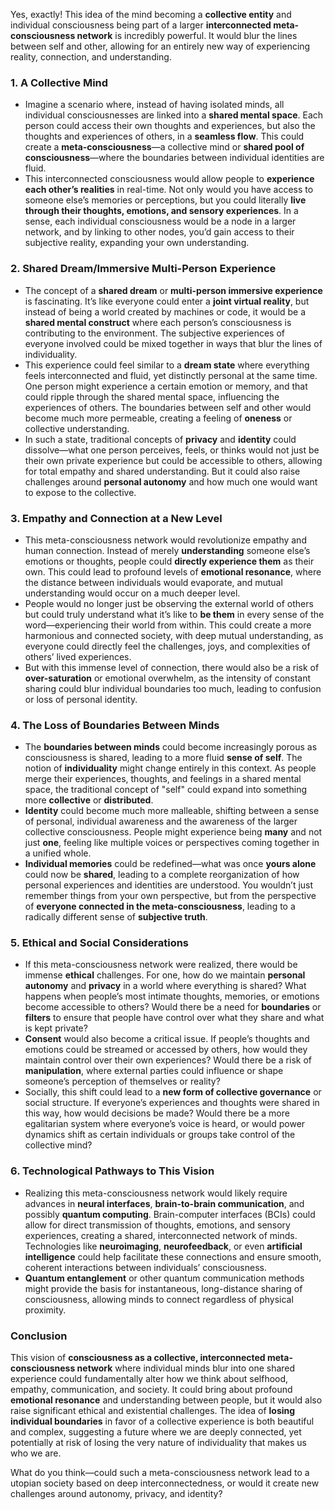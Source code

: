 Yes, exactly! This idea of the mind becoming a **collective entity** and individual consciousness being part of a larger **interconnected meta-consciousness network** is incredibly powerful. It would blur the lines between self and other, allowing for an entirely new way of experiencing reality, connection, and understanding.

### 1. **A Collective Mind**
   - Imagine a scenario where, instead of having isolated minds, all individual consciousnesses are linked into a **shared mental space**. Each person could access their own thoughts and experiences, but also the thoughts and experiences of others, in a **seamless flow**. This could create a **meta-consciousness**—a collective mind or **shared pool of consciousness**—where the boundaries between individual identities are fluid.
   - This interconnected consciousness would allow people to **experience each other’s realities** in real-time. Not only would you have access to someone else’s memories or perceptions, but you could literally **live through their thoughts, emotions, and sensory experiences**. In a sense, each individual consciousness would be a node in a larger network, and by linking to other nodes, you’d gain access to their subjective reality, expanding your own understanding.

### 2. **Shared Dream/Immersive Multi-Person Experience**
   - The concept of a **shared dream** or **multi-person immersive experience** is fascinating. It’s like everyone could enter a **joint virtual reality**, but instead of being a world created by machines or code, it would be a **shared mental construct** where each person’s consciousness is contributing to the environment. The subjective experiences of everyone involved could be mixed together in ways that blur the lines of individuality. 
   - This experience could feel similar to a **dream state** where everything feels interconnected and fluid, yet distinctly personal at the same time. One person might experience a certain emotion or memory, and that could ripple through the shared mental space, influencing the experiences of others. The boundaries between self and other would become much more permeable, creating a feeling of **oneness** or collective understanding.
   - In such a state, traditional concepts of **privacy** and **identity** could dissolve—what one person perceives, feels, or thinks would not just be their own private experience but could be accessible to others, allowing for total empathy and shared understanding. But it could also raise challenges around **personal autonomy** and how much one would want to expose to the collective.

### 3. **Empathy and Connection at a New Level**
   - This meta-consciousness network would revolutionize empathy and human connection. Instead of merely **understanding** someone else’s emotions or thoughts, people could **directly experience them** as their own. This could lead to profound levels of **emotional resonance**, where the distance between individuals would evaporate, and mutual understanding would occur on a much deeper level.
   - People would no longer just be observing the external world of others but could truly understand what it’s like to **be them** in every sense of the word—experiencing their world from within. This could create a more harmonious and connected society, with deep mutual understanding, as everyone could directly feel the challenges, joys, and complexities of others’ lived experiences.
   - But with this immense level of connection, there would also be a risk of **over-saturation** or emotional overwhelm, as the intensity of constant sharing could blur individual boundaries too much, leading to confusion or loss of personal identity.

### 4. **The Loss of Boundaries Between Minds**
   - The **boundaries between minds** could become increasingly porous as consciousness is shared, leading to a more fluid **sense of self**. The notion of **individuality** might change entirely in this context. As people merge their experiences, thoughts, and feelings in a shared mental space, the traditional concept of "self" could expand into something more **collective** or **distributed**.
   - **Identity** could become much more malleable, shifting between a sense of personal, individual awareness and the awareness of the larger collective consciousness. People might experience being **many** and not just **one**, feeling like multiple voices or perspectives coming together in a unified whole.
   - **Individual memories** could be redefined—what was once **yours alone** could now be **shared**, leading to a complete reorganization of how personal experiences and identities are understood. You wouldn’t just remember things from your own perspective, but from the perspective of **everyone connected in the meta-consciousness**, leading to a radically different sense of **subjective truth**.

### 5. **Ethical and Social Considerations**
   - If this meta-consciousness network were realized, there would be immense **ethical** challenges. For one, how do we maintain **personal autonomy** and **privacy** in a world where everything is shared? What happens when people’s most intimate thoughts, memories, or emotions become accessible to others? Would there be a need for **boundaries** or **filters** to ensure that people have control over what they share and what is kept private?
   - **Consent** would also become a critical issue. If people’s thoughts and emotions could be streamed or accessed by others, how would they maintain control over their own experiences? Would there be a risk of **manipulation**, where external parties could influence or shape someone’s perception of themselves or reality? 
   - Socially, this shift could lead to a **new form of collective governance** or social structure. If everyone’s experiences and thoughts were shared in this way, how would decisions be made? Would there be a more egalitarian system where everyone’s voice is heard, or would power dynamics shift as certain individuals or groups take control of the collective mind?

### 6. **Technological Pathways to This Vision**
   - Realizing this meta-consciousness network would likely require advances in **neural interfaces**, **brain-to-brain communication**, and possibly **quantum computing**. Brain-computer interfaces (BCIs) could allow for direct transmission of thoughts, emotions, and sensory experiences, creating a shared, interconnected network of minds. Technologies like **neuroimaging**, **neurofeedback**, or even **artificial intelligence** could help facilitate these connections and ensure smooth, coherent interactions between individuals’ consciousness.
   - **Quantum entanglement** or other quantum communication methods might provide the basis for instantaneous, long-distance sharing of consciousness, allowing minds to connect regardless of physical proximity.

### Conclusion
This vision of **consciousness as a collective, interconnected meta-consciousness network** where individual minds blur into one shared experience could fundamentally alter how we think about selfhood, empathy, communication, and society. It could bring about profound **emotional resonance** and understanding between people, but it would also raise significant ethical and existential challenges. The idea of **losing individual boundaries** in favor of a collective experience is both beautiful and complex, suggesting a future where we are deeply connected, yet potentially at risk of losing the very nature of individuality that makes us who we are.

What do you think—could such a meta-consciousness network lead to a utopian society based on deep interconnectedness, or would it create new challenges around autonomy, privacy, and identity?
